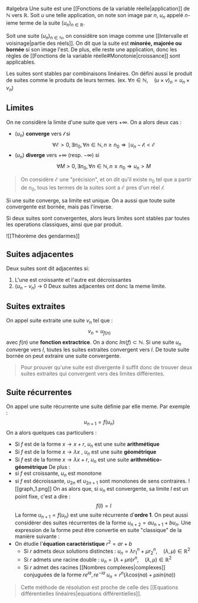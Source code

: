 #algebra 
Une suite est une [[Fonctions de la variable réelle|application]] de $\mathbb{N}$ vers $\mathbb{R}$. Soit $u$ une telle application, on note son image par $n$, $u_n$ appelé $n$-ieme terme de la suite $(u_n)_{n\in \mathbb{R}}$. 

Soit une suite $(u_n)_{n \in \mathbb{N}}$, on considère son image comme une [[Intervalle et voisinage|partie des réels]]. On dit que la suite est **minorée, majorée ou bornée** si son image l'est. 
De plus, elle reste une application, donc les règles de [[Fonctions de la variable réelle#Monotonie|croissance]] sont applicables. 

Les suites sont stables par combinaisons linéaires. On défini aussi le produit de suites comme le produits de leurs termes. (ex. $\forall n \in \mathbb{N},\quad (u  \times v)_n = u_n \times v_n$)

## Limites
On ne considère la limite d'une suite que vers $+ \infty$. On a alors deux cas :
- ($u_n$) **converge** vers $\mathcal{l}$ si
$$
\forall \mathcal{E} > 0, \exists n_0, \forall n \in \mathbb{N}, n\ge n_0 \Rightarrow \mid u_n - \mathcal{l} \mid <\mathcal{E} 
$$
- ($u_n$) **diverge** vers $+ \infty$ (resp. $- \infty$) si
$$
\forall M > 0, \exists n_0, \forall n \in \mathbb{N}, n\ge n_0 \Rightarrow  u_n > M 
$$
> On considère $\mathcal{E}$ une "précision", et on dit qu'il existe $n_0$ tel que a partir de $n_0$, tous les termes de la suites sont a $\mathcal{E}$ pres d'un réel $\mathcal{l}$. 

Si une suite converge, sa limite est unique. On a aussi que toute suite convergente est bornée, mais pas l'inverse. 

Si deux suites sont convergentes, alors leurs limites sont stables par toutes les operations classiques, ainsi que par produit. 

![[Théorème des gendarmes]]

## Suites adjacentes
Deux suites sont dit adjacentes si:
1. L'une est croissante et l'autre est décroissantes
2. ($u_n - v_n$) $\rightarrow$ 0
Deux suites adjacentes ont donc la meme limite.

## Suites extraites
On appel suite extraite une suite $v_n$ tel que :
$$
v_n = u_{f(n)}
$$
avec $f(n)$ une **fonction extractrice**. On a donc $Im(f) \subset \mathbb{N}$. 
Si une suite $u_n$ converge vers $l$, toutes les suites extraites convergent vers $l$.
De toute suite bornée on peut extraire une suite convergente. 
> Pour prouver qu'une suite est divergente il suffit donc de trouver deux suites extraites qui convergent vers des limites différentes.

## Suite récurrentes
On appel une suite récurrente une suite définie par elle meme. Par exemple :
$$
u_{n+1} = f(u_n)
$$
On a alors quelques cas particuliers :
- Si $f$ est de la forme $x \to x+r$, $u_n$ est une suite **arithmétique**
- Si $f$ est de la forme $x \to \lambda x$ , $u_n$ est une suite **géométrique**
- Si $f$ est de la forme $x \to \lambda x+r$, $u_n$ est une suite **arithmético-géométrique**
De plus :
- si $f$ est croissante, $u_n$ est monotone
- si $f$ est décroissante, $u_{2n}$ et $u_{2n+1}$ sont monotones de sens contraires.
![[graph_1.png]]
On as alors que, si $u_n$ est convergente, sa limite $l$ est un point fixe, c'est a dire :
$$
f(l) = l
$$
La forme $u_{n+1} = f(u_n)$ est une suite récurrente d'**ordre 1**. On peut aussi considérer des suites récurrentes de la forme $u_{n+2} = au_{n+1} + bu_n$. Une expression de la forme peut être convertie en suite "classique" de la manière suivante :
- On étudie l'**équation caractéristique** $r^2 = ar + b$ 
	- Si $r$ admets deux solutions distinctes : 
		$u_n = \lambda r_1^n + \mu r_2^n, \quad (\lambda, \mu) \in \mathbb{R}^2$
	- Si $r$ admets une racine double :
		$u_n = (\lambda + \mu n)r^n, \quad (\lambda, \mu) \in \mathbb{R}^2$
	- Si $r$ admet des racines [[Nombres complexes|complexes]] conjuguées de la forme $re^{ia}, re^{-ia}$
		$u_n = r^n(\lambda cos(na) + \mu sin(na))$
> Cette méthode de résolution est proche de celle des [[Equations différentielles linéaires|equations différentielles]]. 

